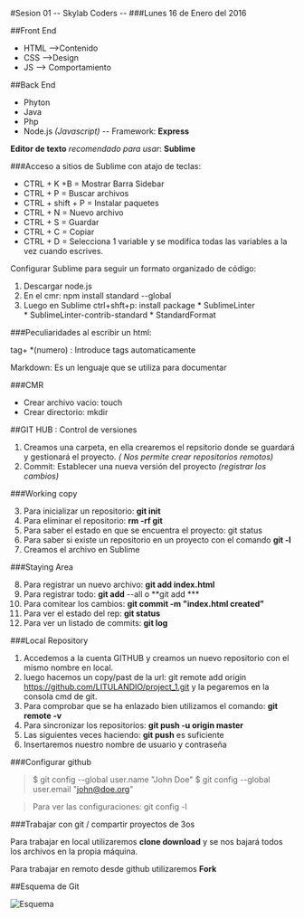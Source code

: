 #Sesion 01 -- Skylab Coders --
###Lunes 16 de Enero del 2016

##Front End                         

* HTML -->Contenido
* CSS -->Design
* JS --> Comportamiento

##Back End

* Phyton
* Java
* Php
* Node.js *(Javascript)* -- Framework: **Express**

**Editor de texto** *recomendado para usar*: **Sublime**

###Acceso a sitios de Sublime con atajo de teclas:

* CTRL + K +B = Mostrar Barra Sidebar
* CTRL + P = Buscar archivos
* CTRL + shift + P = Instalar paquetes
* CTRL + N = Nuevo archivo
* CTRL + S = Guardar
* CTRL + C = Copiar
* CTRL + D = Selecciona 1 variable y se modifica todas las variables a la vez cuando escrives.

Configurar Sublime para seguir un formato organizado de código:

1. Descargar node.js
2. En el cmr:  npm install standard --global
3. Luego en Sublime ctrl+shft+p: install package
       * SublimeLinter  
       * SublimeLinter-contrib-standard
       *  StandardFormat

###Peculiaridades al escribir un html:

tag+ *(numero) : Introduce tags automaticamente

Markdown: Es un lenguaje que se utiliza para documentar

###CMR

* Crear archivo vacio: touch
* Crear directorio: mkdir



##GIT HUB : Control de versiones 

1. Creamos una carpeta, en ella crearemos el repsitorio donde se guardará y gestionará el proyecto. *( Nos permite crear repositorios remotos)*
2. Commit: Establecer una nueva versión del proyecto *(registrar los cambios)*

###Working copy

3. Para inicializar un repositorio: **git init**
4. Para eliminar el repositorio: **rm -rf git**
5. Para saber el estado en que se encuentra el proyecto: git status
6. Para saber si existe un repositorio en un proyecto con el comando **git -l**
7. Creamos el archivo en Sublime

###Staying Area

8. Para registrar un nuevo archivo: **git add index.html**
9. Para registrar todo: **git add** --all o **git add ***
9. Para comitear los cambios: **git commit -m "index.html created"**
10. Para ver el estado del rep: **git status**
11. Para ver un listado de commits: **git log**

###Local Repository

1. Accedemos a la cuenta GITHUB y creamos un nuevo repositorio con el mismo nombre en local.
2. luego hacemos un copy/past de la url: git remote add origin https://github.com/LITULANDIO/project_1.git y la pegaremos en la consola cmd de git.
3. Para comprobar que se ha enlazado bien utilizamos el comando: **git remote -v**
4. Para sincronizar los repositorios: **git push -u origin master**
5. Las siguientes veces haciendo: **git push** es suficiente
5. Insertaremos nuestro nombre de usuario y contraseña

###Configurar github

>$ git config --global user.name "John Doe"
>$ git config --global user.email "john@doe.org"

>Para ver las configuraciones: git config -l

###Trabajar con git / compartir proyectos de 3os

Para trabajar en local utilizaremos **clone download** y se nos bajará todos los archivos en la propia máquina.

Para trabajar en remoto desde github utilizaremos **Fork**

##Esquema de Git

![Esquema](https://skylabcoders.github.io/bootcamp-winter2017/img/basic-remote-workflow.png)

